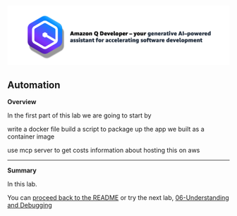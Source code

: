 ![Amazon Q Developer header](/images/q-vscode-header.png)

## Automation

**Overview**

In the first part of this lab we are going to start by

write a docker file
build a script to package up the app we built as a container image

use mcp server to get costs information about hosting this on aws




---


**Summary**

In this lab.

You can [proceed back to the README](/README.md) or try the next lab, [06-Understanding and Debugging](/workshop/06-understanding.md)